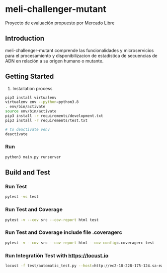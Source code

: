 # meli-challenger-mutant
Proyecto de evaluación propuesto por Mercado Libre

## Introduction
meli-challenger-mutant comprende las funcionalidades y microservicios para el procesamiento y disponibilizacion de estadistica de secuencias de ADN en relación a su origen humano o mutante.

## Getting Started
1.	Installation process
```bash
pip3 install virtualenv
virtualenv env --python=python3.8
. env/bin/activate
source env/bin/activate
pip3 install -r requirements/development.txt
pip3 install -r requirements/test.txt

# to deactivate venv
deactivate
```
### Run

```bash
python3 main.py runserver
```

## Build and Test
### Run Test
```bash
pytest -vs test
```
### Run Test and Coverage
```bash
pytest -v --cov src --cov-report html test
```
### Run Test and Coverage include file .coveragerc
```bash
pytest -v --cov src --cov-report html --cov-config=.coveragerc test
```
### Run Integratión Test with https://locust.io
```bash
locust -f test/automatic_test.py --host=http://ec2-18-228-175-124.sa-east-1.compute.amazonaws.com:5000
```